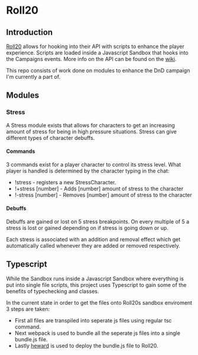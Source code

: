 # Roll20

## Introduction

[Roll20](https://www.roll20.net) allows for hooking into their API with scripts to enhance the player experience. Scripts are loaded inside a Javascript Sandbox that hooks into the Campaigns events. More info on the API can be found on the [wiki](https://wiki.roll20.net/API:Introduction).

This repo consists of work done on modules to enhance the DnD campaign I'm currently a part of.

## Modules

### Stress

A Stress module exists that allows for characters to get an increasing amount of stress for being in high pressure situations. Stress can give different types of character debuffs.

#### Commands

3 commands exist for a player character to control its stress level. What player is handled is determined by the character typing in the chat:

* !stress - registers a new StressCharacter.
* !+stress [number] - Adds [number] amount of stress to the character
* !-stress [number] - Removes [number] amount of stress to the character

#### Debuffs

Debuffs are gained or lost on 5 stress breakpoints. On every multiple of 5 a stress is lost or gained depending on if stress is going down or up.

Each stress is associated with an addition and removal effect which get automatically called whenever they are added or removed respectively.

## Typescript

While the Sandbox runs inside a Javascript Sandbox where everything is put into single file scripts, this project uses Typescript to gain some of the benefits of typechecking and classes.

In the current state in order to get the files onto Roll20s sandbox enviroment 3 steps are taken:

* First all files are transpiled into seperate js files using regular tsc command.
* Next webpack is used to bundle all the seperate js files into a single bundle.js file.
* Lastly [heward](https://github.com/primarilysnark/heward) is used to deploy the bundle.js file to Roll20.
